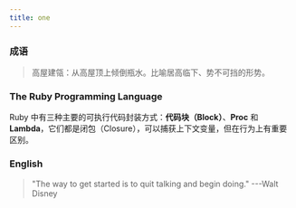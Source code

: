```yaml
---
title: one
---
```


### 成语
> 高屋建瓴：从高屋顶上倾倒瓶水。比喻居高临下、势不可挡的形势。

### The Ruby Programming Language
Ruby 中有三种主要的可执行代码封装方式：**代码块（Block）**、**Proc** 和 **Lambda**，它们都是闭包（Closure），可以捕获上下文变量，但在行为上有重要区别。

### English
> "The way to get started is to quit talking and begin doing."  ---Walt Disney
